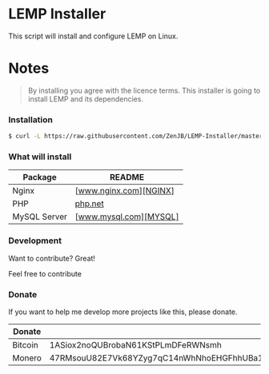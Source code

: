# LEMP Installer

This script will install and configure LEMP on Linux.

# Notes
> By installing you agree with the licence terms.
> This installer is going to install LEMP and its dependencies.
### Installation

```sh
$ curl -L https://raw.githubusercontent.com/ZenJB/LEMP-Installer/master/LEMPInstaller.sh | bash
```

### What will install

| Package | README |
| ------ | ------ |
| Nginx | [www.nginx.com][NGINX] |
| PHP | [php.net][PHP] |
| MySQL Server | [www.mysql.com][MYSQL] |


### Development

Want to contribute? Great!

Feel free to contribute

### Donate

If you want to help me develop more projects like this, please donate.

| Donate | Wallet |
| ------ | ------ |
| Bitcoin | 1ASiox2noQUBrobaN61KStPLmDFeRWNsmh |
| Monero | 47RMsouU82E7Vk68YZyg7qC14nWhNhoEHGFhhUBa1n686fTLj2fbFRqgA3sZbU2JTm8CzzwUfcqSWPFPhsD9DxVT7QTYQXe |


   [NGINX]: <https://www.nginx.com/>
   [PHP]: <https://php.net/>
   [MYSQL]: <https://www.mysql.com/>
